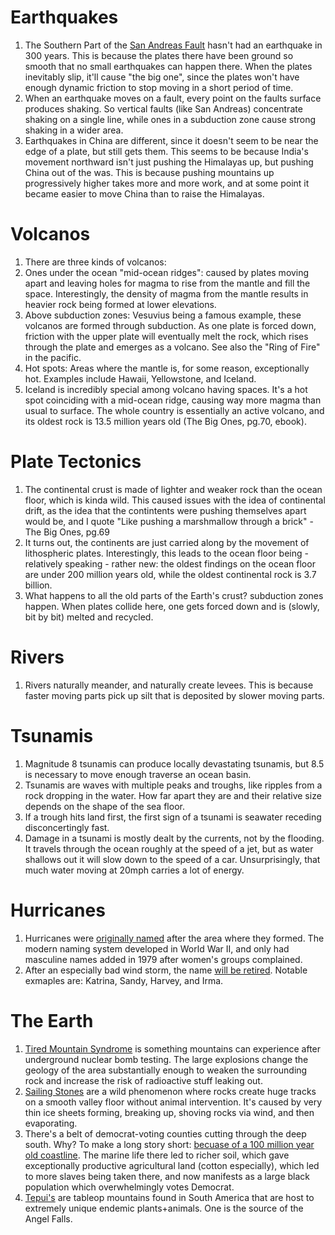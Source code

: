# Earthquakes
1. The Southern Part of the [San Andreas Fault](https://en.wikipedia.org/wiki/San_Andreas_Fault#The_next_%22Big_One%22) hasn't had an earthquake in 300 years.
This is because the plates there have been ground so smooth that no small earthquakes can happen there. When the plates inevitably slip, it'll cause "the big one",
since the plates won't have enough dynamic friction to stop moving in a short period of time.
1. When an earthquake moves on a fault, every point on the faults surface produces shaking. So vertical faults (like San Andreas) concentrate shaking on a single line, while ones in a subduction zone cause strong shaking in a wider area.
1. Earthquakes in China are different, since it doesn't seem to be near the edge of a plate, but still gets them. This seems to be because India's movement northward isn't just pushing the Himalayas up, but pushing China out of the was. This is because pushing mountains up progressively higher takes more and more work, and at some point it became easier to move China than to raise the Himalayas.

# Volcanos
1. There are three kinds of volcanos:
  1. Ones under the ocean "mid-ocean ridges": caused by plates moving apart and leaving holes for magma to rise from the mantle and fill the space. Interestingly, the density of magma from the mantle results in heavier rock being formed at lower elevations.
  1. Above subduction zones: Vesuvius being a famous example, these volcanos are formed through subduction. As one plate is forced down, friction with the upper plate will eventually melt the rock, which rises through the plate and emerges as a volcano. See also the "Ring of Fire" in the pacific.
  1. Hot spots: Areas where the mantle is, for some reason, exceptionally hot. Examples include Hawaii, Yellowstone, and Iceland.
1. Iceland is incredibly special among volcano having spaces. It's a hot spot coinciding with a mid-ocean ridge, causing way more magma than usual to surface. The whole country is essentially an active volcano, and its oldest rock is 13.5 million years old (The Big Ones, pg.70, ebook).

# Plate Tectonics
1. The continental crust is made of lighter and weaker rock than the ocean floor, which is kinda wild. This caused issues with the idea of continental drift, as the idea that the contintents were pushing themselves apart would be, and I quote "Like pushing a marshmallow through a brick" - The Big Ones, pg.69
1. It turns out, the continents are just carried along by the movement of lithospheric plates. Interestingly, this leads to the ocean floor being - relatively speaking - rather new: the oldest findings on the ocean floor are under 200 million years old, while the oldest continental rock is 3.7 billion.
1. What happens to all the old parts of the Earth's crust? subduction zones happen. When plates collide here, one gets forced down and is (slowly, bit by bit) melted and recycled.

# Rivers
1. Rivers naturally meander, and naturally create levees. This is because faster moving parts pick up silt that is deposited by slower moving parts.

# Tsunamis
1. Magnitude 8 tsunamis can produce locally devastating tsunamis, but 8.5 is necessary to move enough traverse an ocean basin.
1. Tsunamis are waves with multiple peaks and troughs, like ripples from a rock dropping in the water. How far apart they are and their relative size depends on the shape of the sea floor.
1. If a trough hits land first, the first sign of a tsunami is seawater receding disconcertingly fast.
1. Damage in a tsunami is mostly dealt by the currents, not by the flooding. It travels through the ocean roughly at the speed of a jet, but as water shallows out it will slow down to the speed of a car. Unsurprisingly, that much water moving at 20mph carries a lot of energy.

# Hurricanes
1. Hurricanes were [originally named](https://www.britannica.com/story/how-are-hurricanes-and-typhoons-named) after the area where they formed. The modern naming system developed in World War II, and only had masculine names added in 1979 after women's groups complained.
1. After an especially bad wind storm, the name [will be retired](https://www.britannica.com/story/how-are-hurricanes-and-typhoons-named). Notable exmaples are: Katrina, Sandy, Harvey, and Irma.

# The Earth
1. [Tired Mountain Syndrome](https://en.wikipedia.org/wiki/Tired_mountain_syndrome) is something mountains can experience after underground nuclear bomb testing. The large explosions change the geology of the area substantially enough to weaken the surrounding rock and increase the risk of radioactive stuff leaking out.
1. [Sailing Stones](https://en.wikipedia.org/wiki/Sailing_stones) are a wild phenomenon where rocks create huge tracks on a smooth valley floor without animal intervention. It's caused by very thin ice sheets forming, breaking up, shoving rocks via wind, and then evaporating.
1. There's a belt of democrat-voting counties cutting through the deep south. Why? To make a long story short: [becuase of a 100 million year old coastline](https://www.deepseanews.com/2012/06/how-presidential-elections-are-impacted-by-a-100-million-year-old-coastline/). The marine life there led to richer soil, which gave exceptionally productive agricultural land (cotton especially), which led to more slaves being taken there, and now manifests as a large black population which overwhelmingly votes Democrat. 
1. [Tepui's](https://en.wikipedia.org/wiki/Tepui) are tableop mountains found in South America that are host to extremely unique endemic plants+animals. One is the source of the Angel Falls.
